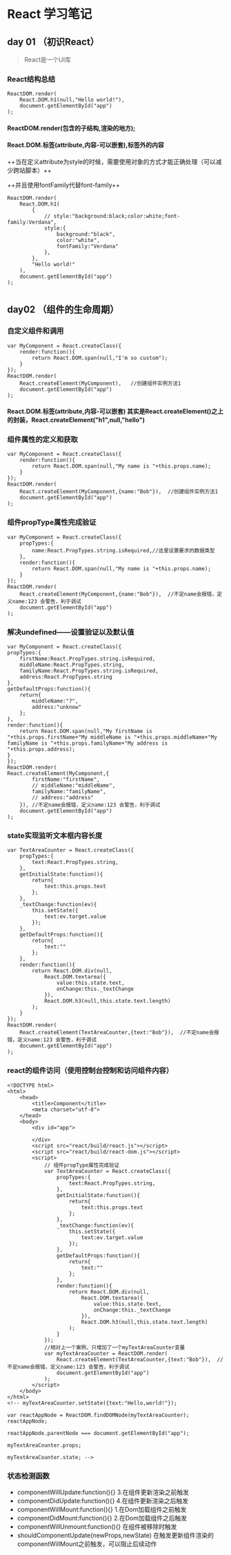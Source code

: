 # React 学习笔记
## day 01 （初识React）
> React是一个UI库
### React结构总结

```
ReactDOM.render(
	React.DOM.h1(null,"Hello world!"),
	document.getElementById("app")
);
```

#### ReactDOM.render(包含的子结构,渲染的地方);
#### React.DOM.标签(attribute,内容-可以嵌套),标签外的内容
++当在定义attribute为style的时候，需要使用对象的方式才能正确处理（可以减少跨站脚本）++

++并且使用fontFamily代替font-family++
```
ReactDOM.render(
	React.DOM.h1(
		{
			// style:"background:black;color:white;font-family:Verdana",
			style:{
				background:"black",
				color:"white",
				fontFamily:"Verdana"
			},
		},
		"Hello world!"
	),
	document.getElementById("app")
);
```
#

## day02 （组件的生命周期）
### 自定义组件和调用

```
var MyComponent = React.createClass({
	render:function(){
		return React.DOM.span(null,"I'm so custom");
	}
});
ReactDOM.render(
	React.createElement(MyComponent),	//创建组件实例方法1
	document.getElementById("app")
);
```

#### React.DOM.标签(attribute,内容-可以嵌套) 其实是React.createElement()之上的封装，React.createElement("h1",null,"hello")

### 组件属性的定义和获取

```
var MyComponent = React.createClass({
	render:function(){
		return React.DOM.span(null,"My name is "+this.props.name);
	}
});
ReactDOM.render(
	React.createElement(MyComponent,{name:"Bob"}),	//创建组件实例方法1
	document.getElementById("app")
);
```
### 组件propType属性完成验证

```
var MyComponent = React.createClass({
	propTypes:{
		name:React.PropTypes.string.isRequired,//这里设置要求的数据类型
	},
	render:function(){
		return React.DOM.span(null,"My name is "+this.props.name);
	}
});
ReactDOM.render(
	React.createElement(MyComponent,{name:"Bob"}),	//不定name会报错，定义name:123 会警告，利于调试
	document.getElementById("app")
);
```
### 解决undefined——设置验证以及默认值

```
var MyComponent = React.createClass({
propTypes:{
	firstName:React.PropTypes.string.isRequired,
	middleName:React.PropTypes.string,
	familyName:React.PropTypes.string.isRequired,
	address:React.PropTypes.string
},
getDefaultProps:function(){
	return{
		middleName:"?",
		address:"unknow"
	};
},
render:function(){
	return React.DOM.span(null,"My firstName is "+this.props.firstName+"My middleName is "+this.props.middleName+"My familyName is "+this.props.familyName+"My address is "+this.props.address);
}
});
ReactDOM.render(
React.createElement(MyComponent,{
		firstName:"firstName",
		// middleName:"middleName",
		familyName:"familyName",
		// address:"address"
	}),	//不定name会报错，定义name:123 会警告，利于调试
	document.getElementById("app")
);
```
### state实现监听文本框内容长度

```
var TextAreaCounter = React.createClass({
	propTypes:{
		text:React.PropTypes.string,
	},
	getInitialState:function(){
		return{
			text:this.props.text
		};
	},
	_textChange:function(ev){
		this.setState({
			text:ev.target.value
		});
	},
	getDefaultProps:function(){
		return{
			text:""
		};
	},
	render:function(){
		return React.DOM.div(null,
			React.DOM.textarea({
				value:this.state.text,
				onChange:this._textChange
			}),
			React.DOM.h3(null,this.state.text.length)
		);
	}
});
ReactDOM.render(
	React.createElement(TextAreaCounter,{text:"Bob"}),	//不定name会报错，定义name:123 会警告，利于调试
	document.getElementById("app")
);
```
### react的组件访问（使用控制台控制和访问组件内容）

```
<!DOCTYPE html>
<html>
	<head>
		<title>Component</title>
		<meta charset="utf-8">
	</head>
	<body>
		<div id="app">
			
		</div>
		<script src="react/build/react.js"></script>
		<script src="react/build/react-dom.js"></script>
		<script>
			// 组件propType属性完成验证
			var TextAreaCounter = React.createClass({
				propTypes:{
					text:React.PropTypes.string,
				},
				getInitialState:function(){
					return{
						text:this.props.text
					};
				},
				_textChange:function(ev){
					this.setState({
						text:ev.target.value
					});
				},
				getDefaultProps:function(){
					return{
						text:""
					};
				},
				render:function(){
					return React.DOM.div(null,
						React.DOM.textarea({
							value:this.state.text,
							onChange:this._textChange
						}),
						React.DOM.h3(null,this.state.text.length)
					);
				}
			});
			//相对上一个案例，只增加了一个myTextAreaCounter变量
			var myTextAreaCounter = ReactDOM.render(
				React.createElement(TextAreaCounter,{text:"Bob"}),	//不定name会报错，定义name:123 会警告，利于调试
				document.getElementById("app")
			);
		</script>
	</body>
</html>   
<!-- myTextAreaCounter.setState({text:"Hello,world!"});

var reactAppNode = ReactDOM.findDOMNode(myTextAreaCounter);
reactAppNode;

reactAppNode.parentNode === document.getElementById("app");

myTextAreaCounter.props;

myTextAreaCounter.state; -->
```
### 状态检测函数
+ componentWillUpdate:function(){} 3.在组件更新渲染之前触发
+ componentDidUpdate:function(){}  4.在组件更新渲染之后触发
+ componentWillMount:function(){} 1.在Dom加载组件之前触发
+ componentDidMount:function(){} 2.在Dom加载组件之后触发
+ componentWillUnmount:function(){} 在组件被移除时触发
+ shouldComponentUpdate(newProps,newState) 在触发更新组件渲染的componentWillMount之前触发，可以阻止后续动作